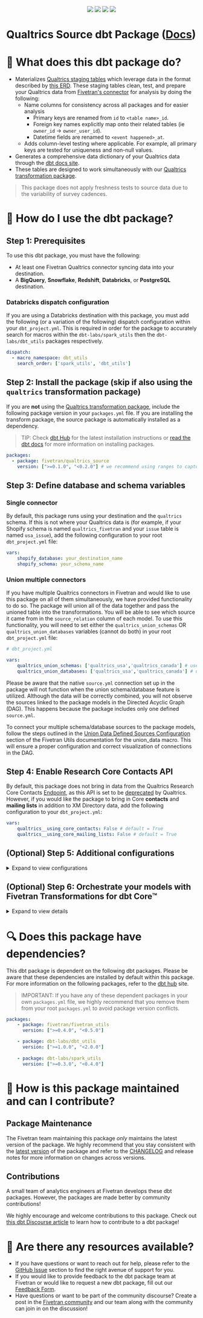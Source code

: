 <p align="center">
    <a alt="License"
        href="https://github.com/fivetran/dbt_qualtrics_source/blob/main/LICENSE">
        <img src="https://img.shields.io/badge/License-Apache%202.0-blue.svg" /></a>
    <a alt="dbt-core">
        <img src="https://img.shields.io/badge/dbt_Core™_version->=1.3.0_<2.0.0-orange.svg" /></a>
    <a alt="Maintained?">
        <img src="https://img.shields.io/badge/Maintained%3F-yes-green.svg" /></a>
    <a alt="PRs">
        <img src="https://img.shields.io/badge/Contributions-welcome-blueviolet" /></a>
</p>
 
# Qualtrics Source dbt Package ([Docs](https://fivetran.github.io/dbt_qualtrics_source/))
# 📣 What does this dbt package do?
<!--section="qualtrics_source_model"-->
- Materializes [Qualtrics staging tables](https://fivetran.github.io/dbt_qualtrics_source/#!/overview/github_source/models/?g_v=1) which leverage data in the format described by [this ERD](https://fivetran.com/docs/applications/qualtrics/#schemainformation). These staging tables clean, test, and prepare your Qualtrics data from [Fivetran's connector](https://fivetran.com/docs/applications/qualtrics) for analysis by doing the following:
  - Name columns for consistency across all packages and for easier analysis
    - Primary keys are renamed from `id` to `<table name>_id`. 
    - Foreign key names explicitly map onto their related tables (ie `owner_id` -> `owner_user_id`).
    - Datetime fields are renamed to `<event happened>_at`.
  - Adds column-level testing where applicable. For example, all primary keys are tested for uniqueness and non-null values.
- Generates a comprehensive data dictionary of your Qualtrics data through the [dbt docs site](https://fivetran.github.io/dbt_qualtrics_source/).
- These tables are designed to work simultaneously with our [Qualtrics transformation package](https://github.com/fivetran/dbt_qualtrics).

> This package does not apply freshness tests to source data due to the variability of survey cadences.
<!--section-end-->

# 🎯 How do I use the dbt package?
## Step 1: Prerequisites
To use this dbt package, you must have the following:
- At least one Fivetran Qualtrics connector syncing data into your destination. 
- A **BigQuery**, **Snowflake**, **Redshift**, **Databricks**, or **PostgreSQL** destination.

### Databricks dispatch configuration
If you are using a Databricks destination with this package, you must add the following (or a variation of the following) dispatch configuration within your `dbt_project.yml`. This is required in order for the package to accurately search for macros within the `dbt-labs/spark_utils` then the `dbt-labs/dbt_utils` packages respectively.
```yml
dispatch:
  - macro_namespace: dbt_utils
    search_order: ['spark_utils', 'dbt_utils']
```

## Step 2: Install the package (skip if also using the `qualtrics` transformation package)
If you  are **not** using the [Qualtrics transformation package](https://github.com/fivetran/dbt_qualtrics), include the following package version in your `packages.yml` file. If you are installing the transform package, the source package is automatically installed as a dependency.
> TIP: Check [dbt Hub](https://hub.getdbt.com/) for the latest installation instructions or [read the dbt docs](https://docs.getdbt.com/docs/package-management) for more information on installing packages.
```yml
packages:
  - package: fivetran/qualtrics_source
    version: [">=0.1.0", "<0.2.0"] # we recommend using ranges to capture non-breaking changes automatically
```

## Step 3: Define database and schema variables
### Single connector
By default, this package runs using your destination and the `qualtrics` schema. If this is not where your Qualtrics data is (for example, if your Shopify schema is named `qualtrics_fivetran` and your `issue` table is named `usa_issue`), add the following configuration to your root `dbt_project.yml` file:

```yml
vars:
    shopify_database: your_destination_name
    shopify_schema: your_schema_name 
```

### Union multiple connectors
If you have multiple Qualtrics connectors in Fivetran and would like to use this package on all of them simultaneously, we have provided functionality to do so. The package will union all of the data together and pass the unioned table into the transformations. You will be able to see which source it came from in the `source_relation` column of each model. To use this functionality, you will need to set either the `qualtrics_union_schemas` OR `qualtrics_union_databases` variables (cannot do both) in your root `dbt_project.yml` file:

```yml
# dbt_project.yml

vars:
    qualtrics_union_schemas: ['qualtrics_usa','qualtrics_canada'] # use this if the data is in different schemas/datasets of the same database/project
    qualtrics_union_databases: ['qualtrics_usa','qualtrics_canada'] # use this if the data is in different databases/projects but uses the same schema name
```

Please be aware that the native `source.yml` connection set up in the package will not function when the union schema/database feature is utilized. Although the data will be correctly combined, you will not observe the sources linked to the package models in the Directed Acyclic Graph (DAG). This happens because the package includes only one defined `source.yml`.

To connect your multiple schema/database sources to the package models, follow the steps outlined in the [Union Data Defined Sources Configuration](https://github.com/fivetran/dbt_fivetran_utils/tree/releases/v0.4.latest#union_data-source) section of the Fivetran Utils documentation for the union_data macro. This will ensure a proper configuration and correct visualization of connections in the DAG.

## Step 4: Enable Research Core Contacts API
By default, this package does not bring in data from the Qualtrics Research Core Contacts [Endpoint](https://api.qualtrics.com/10b9ce5afbf17-research-core-contacts), as this API is set to be [deprecated](https://api.qualtrics.com/10b9ce5afbf17-research-core-contacts#deprecation-notice) by Qualtrics. However, if you would like the package to bring in Core **contacts** and **mailing lists** in addition to XM Directory data, add the following configuration to your `dbt_project.yml`:

```yml
vars:
    qualtrics__using_core_contacts: False # default = True
    qualtrics__using_core_mailing_lists: False # default = True
```

## (Optional) Step 5: Additional configurations
<details><summary>Expand to view configurations</summary>
    
### Passing Through Additional Fields
This package includes all source columns defined in the macros folder. You can add more columns using our pass-through column variables. These variables allow for the pass-through fields to be aliased (`alias`) and casted (`transform_sql`) if desired, but not required. Datatype casting is configured via a sql snippet within the `transform_sql` key. You may add the desired sql while omitting the `as field_name` at the end and your custom pass-though fields will be casted accordingly. Use the below format for declaring the respective pass-through variables:

```yml
# dbt_project.yml

vars:
  qualtrics__survey_pass_through_columns:
    - name: "that_field"
      alias: "renamed_to_this_field"
      transform_sql: "cast(renamed_to_this_field as string)"
  qualtrics__directory_pass_through_columns:
    - name: "this_field"
  qualtrics__directory_contact_pass_through_columns:
    - name: "old_name"
      alias: "new_name"
  qualtrics__distribution_pass_through_columns:
    - name: "unique_string_field"
      transform_sql: "cast(unique_string_field as string)"
  qualtrics__core_contact_pass_through_columns: # relevant only if you have `core_*` tables enabled
    - name: "pass_this_through"
```

> Please create an [issue](https://github.com/fivetran/dbt_qualtrics_source/issues) if you'd like to see passthrough column support for other tables in the Qualtrics schema.

### Changing the Build Schema
By default this package will build the Qualtrics staging models within a schema titled (<target_schema> + `_qualtrics_source`) in your target database. If this is not where you would like your staging qualtrics data to be written to, add the following configuration to your `dbt_project.yml` file:

```yml
# dbt_project.yml

models:
  qualtrics_source:
    +schema: my_new_schema_name # leave blank for just the target_schema
```

### Change the source table references
If an individual source table has a different name than the package expects, add the table name as it appears in your destination to the respective variable:
> IMPORTANT: See this project's [`src_qualtrics.yml`](https://github.com/fivetran/dbt_qualtrics_source/blob/main/models/src_qualtrics.yml) for the default names.
    
```yml
# dbt_project.yml

vars:
    qualtrics_<default_source_table_name>_identifier: your_table_name 
```

</details>

## (Optional) Step 6: Orchestrate your models with Fivetran Transformations for dbt Core™
<details><summary>Expand to view details</summary>
<br>
    
Fivetran offers the ability for you to orchestrate your dbt project through [Fivetran Transformations for dbt Core™](https://fivetran.com/docs/transformations/dbt). Learn how to set up your project for orchestration through Fivetran in our [Transformations for dbt Core setup guides](https://fivetran.com/docs/transformations/dbt#setupguide).
</details>
    
# 🔍 Does this package have dependencies?
This dbt package is dependent on the following dbt packages. Please be aware that these dependencies are installed by default within this package. For more information on the following packages, refer to the [dbt hub](https://hub.getdbt.com/) site.
> IMPORTANT: If you have any of these dependent packages in your own `packages.yml` file, we highly recommend that you remove them from your root `packages.yml` to avoid package version conflicts.
```yml
packages:
    - package: fivetran/fivetran_utils
      version: [">=0.4.0", "<0.5.0"]

    - package: dbt-labs/dbt_utils
      version: [">=1.0.0", "<2.0.0"]
      
    - package: dbt-labs/spark_utils
      version: [">=0.3.0", "<0.4.0"]
```
          
# 🙌 How is this package maintained and can I contribute?
## Package Maintenance
The Fivetran team maintaining this package _only_ maintains the latest version of the package. We highly recommend that you stay consistent with the [latest version](https://hub.getdbt.com/fivetran/qualtrics_source/latest/) of the package and refer to the [CHANGELOG](https://github.com/fivetran/dbt_qualtrics_source/blob/main/CHANGELOG.md) and release notes for more information on changes across versions.

## Contributions
A small team of analytics engineers at Fivetran develops these dbt packages. However, the packages are made better by community contributions! 

We highly encourage and welcome contributions to this package. Check out [this dbt Discourse article](https://discourse.getdbt.com/t/contributing-to-a-dbt-package/657) to learn how to contribute to a dbt package!

# 🏪 Are there any resources available?
- If you have questions or want to reach out for help, please refer to the [GitHub Issue](https://github.com/fivetran/dbt_qualtrics_source/issues/new/choose) section to find the right avenue of support for you.
- If you would like to provide feedback to the dbt package team at Fivetran or would like to request a new dbt package, fill out our [Feedback Form](https://www.surveymonkey.com/r/DQ7K7WW).
- Have questions or want to be part of the community discourse? Create a post in the [Fivetran community](https://community.fivetran.com/t5/user-group-for-dbt/gh-p/dbt-user-group) and our team along with the community can join in on the discussion!
